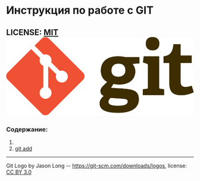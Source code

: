 # Инструкция по работе с GIT

LICENSE: [MIT](./license.md)
![](./git%20logo.png)
---
### Содержание: ###
1.
2. [git add](./add.md)
---

Git Logo by Jason Long -- https://git-scm.com/downloads/logos,
license:  [CC BY 3.0](https://creativecommons.org/licenses/by/3.0/)
